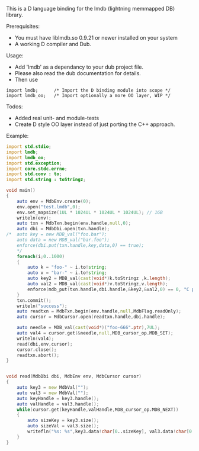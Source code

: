 
This is a D language binding for the lmdb (lightning memmapped DB) library.

Prerequisites:
- You must have liblmdb.so 0.9.21 or newer installed on your system
- A working D compiler and Dub.

Usage:
- Add 'lmdb' as a dependancy to your dub project file.
- Please also read the dub documentation for details.
- Then use 

```
import lmdb;      /* Import the D binding module into scope */
import lmdb_oo;   /* Import optionally a more OO layer, WIP */
```

Todos:
- Added real unit- and module-tests
- Create D style OO layer instead of just porting the C++ approach.

Example:

```d
import std.stdio;
import lmdb;
import lmdb_oo;
import std.exception;
import core.stdc.errno;
import std.conv : to;
import std.string : toStringz;

void main()
{
	auto env = MdbEnv.create(0);
	env.open("test.lmdb",0);
	env.set_mapsize(1UL * 1024UL * 1024UL * 1024UL); // 1GB
	writeln(env);
	auto txn = MdbTxn.begin(env.handle,null,0);
	auto dbi = MdbDbi.open(txn.handle);
/*	auto key = new MDB_val("foo.bar");
	auto data = new MDB_val("bar.foo");
	enforce(dbi.put(txn.handle,key,data,0) == true);
	*/
	foreach(i;0..1000)
	{
		auto k = "foo-" ~ i.to!string;
		auto v = "bar-" ~ i.to!string;
		auto key2 = MDB_val(cast(void*)k.toStringz ,k.length);
		auto val2 = MDB_val(cast(void*)v.toStringz,v.length);
		enforce(mdb_put(txn.handle,dbi.handle,&key2,&val2,0) == 0, "C put failed");
	}
	txn.commit();
	writeln("success");
	auto readtxn = MdbTxn.begin(env.handle,null,MdbFlag.readOnly);
	auto cursor = MdbCursor.open(readtxn.handle,dbi.handle);

	auto needle = MDB_val(cast(void*)("foo-666".ptr),7UL);
	auto val4 = cursor.get(&needle,null,MDB_cursor_op.MDB_SET);
	writeln(val4);
	read(dbi,env,cursor);
	cursor.close();
	readtxn.abort();
}


void read(MdbDbi dbi, MdbEnv env, MdbCursor cursor)
{
	auto key3 = new MdbVal("");
	auto val3 = new MdbVal("");
	auto keyHandle = key3.handle();
	auto valHandle = val3.handle();
	while(cursor.get(keyHandle,valHandle,MDB_cursor_op.MDB_NEXT))
	{
		auto sizeKey = key3.size();
		auto sizeVal = val3.size();
		writefln("%s: %s",key3.data!char[0..sizeKey], val3.data!char[0..sizeVal]);
	}
}
```

